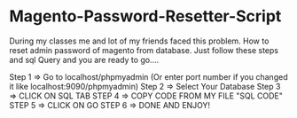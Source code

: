 # Magento-Password-Resetter-Script
 During my classes me and lot of my friends faced this problem. How to reset admin password of magento from database. Just follow these steps and sql Query and you are ready to go....
 
 Step 1 => Go to localhost/phpmyadmin (Or enter port number if you changed it like localhost:9090/phpmyadmin)
 Step 2 => Select Your Database
 Step 3 => CLICK ON SQL TAB 
 STEP 4 => COPY CODE FROM MY FILE "SQL CODE"
 STEP 5 => CLICK ON GO
 STEP 6 => DONE AND ENJOY!
